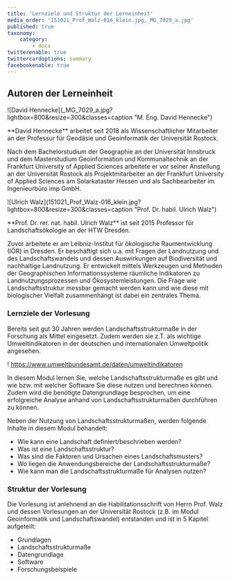 ```yaml
---
title: 'Lernziele und Struktur der Lerneinheit'
media_order: '151021_Prof_Walz-016_klein.jpg,_MG_7029_a.jpg'
published: true
taxonomy:
    category:
        - docs
twitterenable: true
twittercardoptions: summary
facebookenable: true
---
```


## Autoren der Lerneinheit

<div class="row align-items-center">
  <div class="col-sm-3" markdown="1">![David Hennecke](_MG_7029_a.jpg?lightbox=800&resize=300&classes=caption "M. Eng. David Hennecke")</div>
  <div class="col-sm-9">
    <p markdown="1">**David Hennecke** arbeitet seit 2018 als Wissenschaftlicher Mitarbeiter an der Professur für Geodäsie und Geoinformatik der Universität Rostock.</p>
    <p>Nach dem Bachelorstudium der Geographie an der Universität Innsbruck und dem Masterstudium Geoinformation und Kommunaltechnik an der Frankfurt University of Applied Sciences arbeitete er vor seiner Anstellung an der Universität Rostock als Projektmitarbeiter an der Frankfurt University of Applied Sciences am Solarkataster Hessen und als Sachbearbeiter im Ingenieurbüro imp GmbH.</p>
  </div>
</div>

<div class="row align-items-center">
  <div class="col-sm-3" markdown="1">![Ulrich Walz](151021_Prof_Walz-016_klein.jpg?lightbox=800&resize=300&classes=caption "Prof. Dr. habil. Ulrich Walz")</div>
  <div class="col-sm-9">
    <p markdown="1">**Prof. Dr. rer. nat. habil. Ulrich Walz** ist seit 2015 Professor für Landschaftsökologie an der HTW Dresden.</p>
    <p>Zuvor arbeitete er am Leibniz-Institut für ökologische Raumentwicklung (IÖR) in Dresden. Er beschäftigt sich u.a. mit Fragen der Landnutzung und des Landschaftswandels und dessen Auswirkungen auf Biodiversität und nachhaltige Landnutzung. Er entwickelt mittels Werkzeugen und Methoden der Geographischen Informationssysteme räumliche Indikatoren zu Landnutzungsprozessen und  Ökosystemleistungen. Die Frage wie Landschaftsstruktur messbar gemacht werden kann und wie diese mit biologischer Vielfalt zusammenhängt ist dabei ein zentrales Thema. </p>
  </div>
</div>

### Lernziele der Vorlesung

Bereits seit gut 30 Jahren werden Landschaftsstrukturmaße in der Forschung als Mittel eingesetzt. Zudem werden sie z.T. als wichtige Umweltindikatoren in der deutschen und internationalen Umweltpolitik angesehen.

! <https://www.umweltbundesamt.de/daten/umweltindikatoren>

In diesem Modul lernen Sie, welche Landschaftsstrukturmaße es gibt und wie bzw. mit welcher Software Sie diese nutzen und berechnen können. Zudem wird die benötigte Datengrundlage besprochen, um eine erfolgreiche Analyse anhand von Landschaftsstrukturmaßen durchführen zu können.

Neben der Nutzung von Landschaftsstrukturmaßen, werden folgende Inhalte in diesem Modul behandelt:

* Wie kann eine Landschaft definiert/beschrieben werden?
* Was ist eine Landschaftsstruktur?
* Was sind die Faktoren und Ursachen eines Landschaftsmusters?
* Wo liegen die Anwendungsbereiche der Landschaftsstrukturmaße?
* Wie kann man die Landschaftsstrukturmaße für Analysen nutzen?

### Struktur der Vorlesung

Die Vorlesung ist anlehnend an die Habilitationsschrift von Herrn Prof. Walz und dessen Vorlesungen an der Universität Rostock (z.B. im Modul Geoinformatik und Landschaftswandel) entstanden und ist in 5 Kapitel aufgeteilt:

* Grundlagen
* Landschaftsstrukturmaße
* Datengrundlage
* Software
* Forschungsbeispiele
